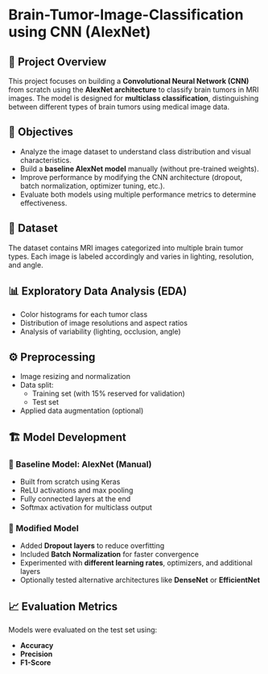 # Brain-Tumor-Image-Classification using CNN (AlexNet)

## 📌 Project Overview

This project focuses on building a **Convolutional Neural Network (CNN)** from scratch using the **AlexNet architecture** to classify brain tumors in MRI images. The model is designed for **multiclass classification**, distinguishing between different types of brain tumors using medical image data.

## 🧪 Objectives

- Analyze the image dataset to understand class distribution and visual characteristics.
- Build a **baseline AlexNet model** manually (without pre-trained weights).
- Improve performance by modifying the CNN architecture (dropout, batch normalization, optimizer tuning, etc.).
- Evaluate both models using multiple performance metrics to determine effectiveness.

## 📂 Dataset

The dataset contains MRI images categorized into multiple brain tumor types. Each image is labeled accordingly and varies in lighting, resolution, and angle.

## 📊 Exploratory Data Analysis (EDA)

- Color histograms for each tumor class
- Distribution of image resolutions and aspect ratios
- Analysis of variability (lighting, occlusion, angle)

## ⚙️ Preprocessing

- Image resizing and normalization
- Data split: 
  - Training set (with 15% reserved for validation)
  - Test set
- Applied data augmentation (optional)

## 🏗️ Model Development

### 🔹 Baseline Model: AlexNet (Manual)

- Built from scratch using Keras
- ReLU activations and max pooling
- Fully connected layers at the end
- Softmax activation for multiclass output

### 🔸 Modified Model

- Added **Dropout layers** to reduce overfitting
- Included **Batch Normalization** for faster convergence
- Experimented with **different learning rates**, optimizers, and additional layers
- Optionally tested alternative architectures like **DenseNet** or **EfficientNet**

## 📈 Evaluation Metrics

Models were evaluated on the test set using:

- **Accuracy**
- **Precision**
- **F1-Score**

